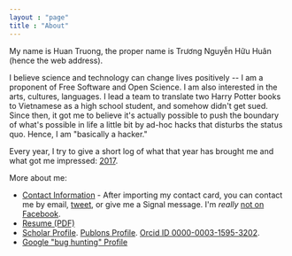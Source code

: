 ```yaml
---
layout : "page"
title : "About"
---
```


My name is Huan Truong, the proper name is Trương Nguyễn Hữu Huân (hence the web address).

I believe science and technology can change lives positively -- I am a proponent of Free Software and Open Science. I am also interested in the arts, cultures, languages. I lead a team to translate two Harry Potter books to Vietnamese as a high school student, and somehow didn't get sued. Since then, it got me to believe it's actually possible to push the boundary of what's possible in life a little bit by ad-hoc hacks that disturbs the status quo. Hence, I am "basically a hacker."

Every year, I try to give a short log of what that year has brought me and what got me impressed: [2017](/posts/favorite-things-2017.html).

More about me:

- [Contact Information](/vc) - After importing my contact card, you can contact me by email, [tweet](https://twitter.com/huant), or give me a Signal message. I'm *really* [not on Facebook](https://stallman.org/facebook.html).
- [Resume (PDF)](/resume.pdf)
- [Scholar Profile](https://scholar.google.com/citations?user=ZTuFnawAAAAJ&hl=en). [Publons Profile](https://publons.com/a/1402833/). [Orcid ID 0000-0003-1595-3202](https://orcid.org/0000-0003-1595-3202).
- [Google "bug hunting" Profile](https://bughunter.withgoogle.com/profile/d5f16dfd-6636-4460-ac1b-24d6c9bbb4b2)
